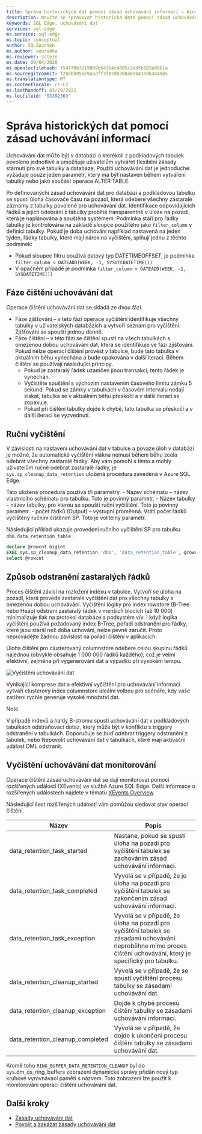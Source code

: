 ```yaml
---
title: Správa historických dat pomocí zásad uchovávání informací – Azure SQL Edge
description: Naučte se spravovat historická data pomocí zásad uchovávání dat v Azure SQL Edge.
keywords: SQL Edge, uchovávání dat
services: sql-edge
ms.service: sql-edge
ms.topic: conceptual
author: SQLSourabh
ms.author: sourabha
ms.reviewer: sstein
ms.date: 09/04/2020
ms.openlocfilehash: f547f0b3219889b54364c4805c2dd5b183a9861a
ms.sourcegitcommit: f28ebb95ae9aaaff3f87d8388a09b41e0b3445b5
ms.translationtype: MT
ms.contentlocale: cs-CZ
ms.lasthandoff: 03/29/2021
ms.locfileid: "93392363"
---
```

# <a name="manage-historical-data-with-retention-policy"></a>Správa historických dat pomocí zásad uchovávání informací

Uchovávání dat může být v databázi a kterékoli z podkladových tabulek povoleno jednotlivě a umožňuje uživatelům vytvářet flexibilní zásady stárnutí pro své tabulky a databáze. Použití uchovávání dat je jednoduché: vyžaduje pouze jeden parametr, který má být nastaven během vytváření tabulky nebo jako součást operace ALTER TABLE. 

Po definovanýchí zásad uchovávání dat pro databázi a podkladovou tabulku se spustí úloha časovače času na pozadí, která odebere všechny zastaralé záznamy z tabulky povolené pro uchovávání dat. Identifikace odpovídajících řádků a jejich odebrání z tabulky probíhá transparentně v úloze na pozadí, která je naplánována a spuštěna systémem. Podmínka stáří pro řádky tabulky je kontrolována na základě sloupce použitého jako `filter_column` v definici tabulky. Pokud je doba uchování například nastavená na jeden týden, řádky tabulky, které mají nárok na vyčištění, splňují jednu z těchto podmínek: 

- Pokud sloupec filtru používá datový typ DATETIMEOFFSET, je podmínka `filter_column < DATEADD(WEEK, -1, SYSUTCDATETIME())`
- V opačném případě je podmínka `filter_column < DATEADD(WEEK, -1, SYSDATETIME())`

## <a name="data-retention-cleanup-phases"></a>Fáze čištění uchovávání dat

Operace čištění uchovávání dat se skládá ze dvou fází. 
- Fáze zjišťování – v této fázi operace vyčištění identifikuje všechny tabulky v uživatelských databázích a vytvoří seznam pro vyčištění. Zjišťování se spouští jednou denně.
- Fáze čištění – v této fázi se čištění spustí na všech tabulkách s omezenou dobou uchovávání dat, která se identifikuje ve fázi zjišťování. Pokud nelze operaci čištění provést v tabulce, bude tato tabulka v aktuálním běhu vynechána a bude opakována v další iteraci. Během čištění se používají následující principy.
    - Pokud je zastaralý řádek uzamčen jinou transakcí, tento řádek je vynechán. 
    - Vyčistěte spuštění s výchozím nastavením časového limitu zámku 5 sekund. Pokud se zámky v tabulkách v časovém intervalu nedají získat, tabulka se v aktuálním běhu přeskočí a v další iteraci se zopakuje.
    - Pokud při čištění tabulky dojde k chybě, tato tabulka se přeskočí a v další iteraci se vyzvednutí.

## <a name="manual-cleanup"></a>Ruční vyčištění

V závislosti na nastavení uchovávání dat v tabulce a povaze úloh v databázi je možné, že automatické vyčištění vlákna nemusí během běhu zcela odebrat všechny zastaralé řádky. Aby vám pomohl s tímto a mohly uživatelům ručně odebrat zastaralé řádky, je `sys.sp_cleanup_data_retention` uložená procedura zavedená v Azure SQL Edge. 

Tato uložená procedura používá tři parametry. 
    - Název schématu – název vlastnícího schématu pro tabulku. Toto je povinný parametr. 
    - Název tabulky – název tabulky, pro kterou se spouští ruční vyčištění. Toto je povinný parametr. 
    - počet řádků (Output) – výstupní proměnná. Vrátí počet řádků vyčištěný ručním čištěním SP. Toto je volitelný parametr. 

Následující příklad ukazuje provedení ručního vyčištění SP pro tabulku `dbo.data_retention_table` .

```sql
declare @rowcnt bigint 
EXEC sys.sp_cleanup_data_retention 'dbo', 'data_retention_table', @rowcnt output 
select @rowcnt 
```

## <a name="how-obsolete-rows-are-deleted"></a>Způsob odstranění zastaralých řádků

Proces čištění závisí na rozložení indexu v tabulce. Vytvoří se úloha na pozadí, která provede zastaralé vyčištění dat pro všechny tabulky s omezenou dobou uchovávání. Vyčištění logiky pro index rowstore (B-Tree nebo Heap) odstraní zastaralý řádek v menších blocích (až 10 000) minimalizuje tlak na protokol databáze a podsystém v/v. I když logika vyčištění používá požadovaný index B-Tree, pořadí odstranění pro řádky, které jsou starší než doba uchování, nelze pevně zaručit. Proto neprovádějte žádnou závislost na pořadí čištění v aplikacích.

Úloha čištění pro clusterovaný columnstore odebere celou skupinu řádků najednou (obvykle obsahuje 1 000 000 řádků každého), což je velmi efektivní, zejména při vygenerování dat a výpadku při vysokém tempu.

![Vyčištění uchovávání dat](./media/data-retention-cleanup/data-retention-cleanup.png)

Vynikající komprese dat a efektivní vyčištění pro uchovávání informací vytváří clusterový index columnstore ideální volbou pro scénáře, kdy vaše zatížení rychle generuje vysoké množství dat.

> [!Note]
> V případě indexů a haldy B-stromu spustí uchovávání dat v podkladových tabulkách odstraňovací dotaz, který může být v konfliktu s triggery odstranění v tabulkách. Doporučuje se buď odebrat triggery odstranění z tabulek, nebo Nepovolit uchovávání dat v tabulkách, které mají aktivační událost DML odstranit.

## <a name="monitoring-data-retention-cleanup"></a>Vyčištění uchovávání dat monitorování

Operace čištění zásad uchovávání dat se dají monitorovat pomocí rozšířených událostí (XEvents) ve službě Azure SQL Edge. Další informace o rozšířených událostech najdete v tématu [XEvents Overview](/sql/relational-databases/extended-events/extended-events). 

Následující šest rozšířených událostí vám pomůžou sledovat stav operací čištění. 

| Název | Popis |
|------| ------------|
| data_retention_task_started  | Nastane, pokud se spustí úloha na pozadí pro vyčištění tabulek se zachováním zásad uchovávání informací. |
| data_retention_task_completed  | Vyvolá se v případě, že je úloha na pozadí pro vyčištění tabulek se zakončením zásad uchovávání informací. |
| data_retention_task_exception  | Vyvolá se v případě, že úloha na pozadí pro vyčištění tabulek se zásadami uchovávání neproběhne mimo proces čištění uchovávání, který je specifický pro tabulku. |
| data_retention_cleanup_started  | Vyvolá se v případě, že se spustí vyčištění procesu tabulky se zásadami uchovávání dat. |
| data_retention_cleanup_exception  | Dojde k chybě procesu čištění tabulky se zásadami uchovávání informací. |
| data_retention_cleanup_completed  | Vyvolá se v případě, že dojde k ukončení procesu čištění tabulky se zásadami uchovávání dat. |  

Kromě toho `RING_BUFFER_DATA_RETENTION_CLEANUP` byl do sys.dm_os_ring_buffers zobrazení dynamické správy přidán nový typ kruhové vyrovnávací paměti s názvem. Toto zobrazení lze použít k monitorování operací čištění uchovávání dat. 


## <a name="next-steps"></a>Další kroky
- [Zásady uchovávání dat](data-retention-overview.md)
- [Povolit a zakázat zásady uchovávání dat](data-retention-enable-disable.md)